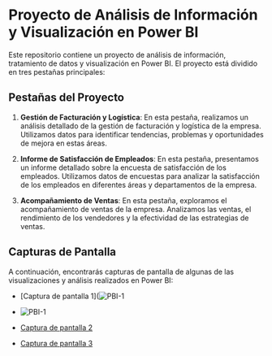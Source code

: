 # Proyecto de Análisis de Información y Visualización en Power BI

Este repositorio contiene un proyecto de análisis de información, tratamiento de datos y visualización en Power BI. El proyecto está dividido en tres pestañas principales:

## Pestañas del Proyecto

1. **Gestión de Facturación y Logística**: En esta pestaña, realizamos un análisis detallado de la gestión de facturación y logística de la empresa. Utilizamos datos para identificar tendencias, problemas y oportunidades de mejora en estas áreas.

2. **Informe de Satisfacción de Empleados**: En esta pestaña, presentamos un informe detallado sobre la encuesta de satisfacción de los empleados. Utilizamos datos de encuestas para analizar la satisfacción de los empleados en diferentes áreas y departamentos de la empresa.

3. **Acompañamiento de Ventas**: En esta pestaña, exploramos el acompañamiento de ventas de la empresa. Analizamos las ventas, el rendimiento de los vendedores y la efectividad de las estrategias de ventas.

## Capturas de Pantalla

A continuación, encontrarás capturas de pantalla de algunas de las visualizaciones y análisis realizados en Power BI:

- [Captura de pantalla 1](![PBI-1](https://github.com/Jdre20/Gestion-de-facturas-y-logistica-PBI/assets/109992025/e597eb5f-de2b-433c-b2d7-5933b9bd27c8)
- ![PBI-1](https://github.com/Jdre20/Gestion-de-facturas-y-logistica-PBI/assets/109992025/9b5ac5e9-8910-4d52-8a8f-651a1c7e15a3)

- [Captura de pantalla 2](capturas/captura2.png)
- [Captura de pantalla 3](capturas/captura3.png)
